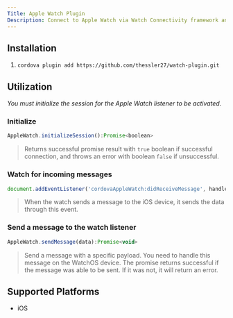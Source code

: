 ```yaml
---
Title: Apple Watch Plugin
Description: Connect to Apple Watch via Watch Connectivity framework and send/receive messages.
---
```


Installation
-------------------

1. `cordova plugin add https://github.com/thessler27/watch-plugin.git`

Utilization
-------------------

_You must initialize the session for the Apple Watch listener to be activated._

### Initialize 

```javascript
AppleWatch.initializeSession():Promise<boolean>
```

> Returns successful promise result with `true` boolean if successful connection, and throws an error with boolean `false` if unsuccessful.

### Watch for incoming messages

```javascript
document.addEventListener('cordovaAppleWatch:didReceiveMessage', handleWatchEventWithData)
```

> When the watch sends a message to the iOS device, it sends the data through this event.

### Send a message to the watch listener

```javascript
AppleWatch.sendMessage(data):Promise<void>
```

> Send a message with a specific payload. You need to handle this message on the WatchOS device. The promise returns successful if the message was able to be sent. If it was not, it will return an error.


Supported Platforms
-------------------

- iOS
